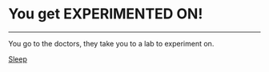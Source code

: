 # You get **EXPERIMENTED ON!**
---

You go to the doctors, they take you to a lab to experiment on.

[Sleep](./readme.md)

